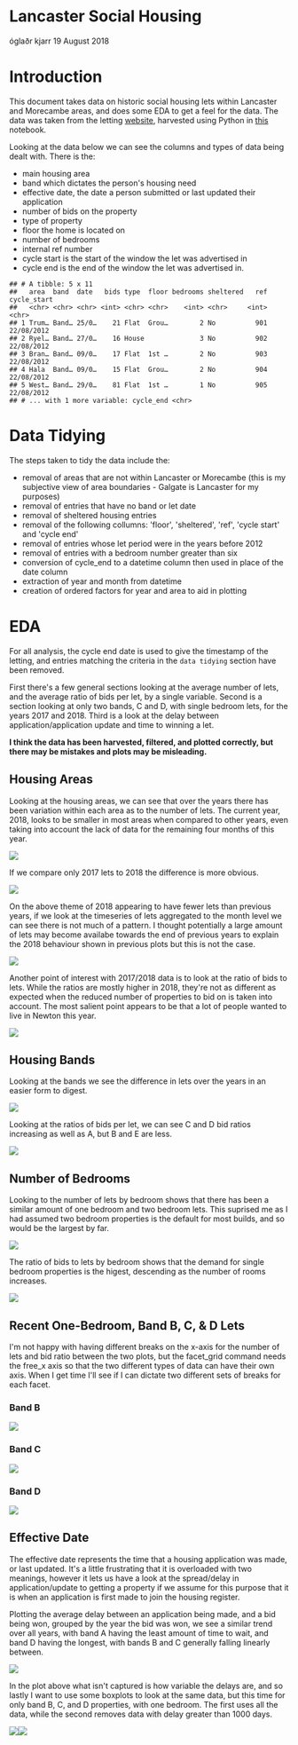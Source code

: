 Lancaster Social Housing
================
óglaðr kjarr
19 August 2018

Introduction
============

This document takes data on historic social housing lets within Lancaster and Morecambe areas, and does some EDA to get a feel for the data. The data was taken from the letting [website](https://www.idealchoicehomes.co.uk/Data/ASPPages/1/56.aspx), harvested using Python in [this](https://github.com/ogladr-kjarr/one-day-eda/lancaster-social-housing/Harvest_Lancaster_Housing_Association_Lettings.ipynb) notebook.

Looking at the data below we can see the columns and types of data being dealt with. There is the:

-   main housing area
-   band which dictates the person's housing need
-   effective date, the date a person submitted or last updated their application
-   number of bids on the property
-   type of property
-   floor the home is located on
-   number of bedrooms
-   internal ref number
-   cycle start is the start of the window the let was advertised in
-   cycle end is the end of the window the let was advertised in.

<!-- -->

    ## # A tibble: 5 x 11
    ##   area  band  date   bids type  floor bedrooms sheltered   ref cycle_start
    ##   <chr> <chr> <chr> <int> <chr> <chr>    <int> <chr>     <int> <chr>      
    ## 1 Trum… Band… 25/0…    21 Flat  Grou…        2 No          901 22/08/2012 
    ## 2 Ryel… Band… 27/0…    16 House              3 No          902 22/08/2012 
    ## 3 Bran… Band… 09/0…    17 Flat  1st …        2 No          903 22/08/2012 
    ## 4 Hala  Band… 09/0…    15 Flat  Grou…        2 No          904 22/08/2012 
    ## 5 West… Band… 29/0…    81 Flat  1st …        1 No          905 22/08/2012 
    ## # ... with 1 more variable: cycle_end <chr>

Data Tidying
============

The steps taken to tidy the data include the:

-   removal of areas that are not within Lancaster or Morecambe (this is my subjective view of area boundaries - Galgate is Lancaster for my purposes)
-   removal of entries that have no band or let date
-   removal of sheltered housing entries
-   removal of the following collumns: 'floor', 'sheltered', 'ref', 'cycle start' and 'cycle end'
-   removal of entries whose let period were in the years before 2012
-   removal of entries with a bedroom number greater than six
-   conversion of cycle\_end to a datetime column then used in place of the date column
-   extraction of year and month from datetime
-   creation of ordered factors for year and area to aid in plotting

EDA
===

For all analysis, the cycle end date is used to give the timestamp of the letting, and entries matching the criteria in the `data tidying` section have been removed.

First there's a few general sections looking at the average number of lets, and the average ratio of bids per let, by a single variable. Second is a section looking at only two bands, C and D, with single bedroom lets, for the years 2017 and 2018. Third is a look at the delay between application/application update and time to winning a let.

**I think the data has been harvested, filtered, and plotted correctly, but there may be mistakes and plots may be misleading.**

Housing Areas
-------------

Looking at the housing areas, we can see that over the years there has been variation within each area as to the number of lets. The current year, 2018, looks to be smaller in most areas when compared to other years, even taking into account the lack of data for the remaining four months of this year.

![](Lancaster_Social_Housing_Analysis_files/figure-markdown_github/housing_areas_all_years-1.png)

If we compare only 2017 lets to 2018 the difference is more obvious.

![](Lancaster_Social_Housing_Analysis_files/figure-markdown_github/housing_areas_two_years-1.png)

On the above theme of 2018 appearing to have fewer lets than previous years, if we look at the timeseries of lets aggregated to the month level we can see there is not much of a pattern. I thought potentially a large amount of lets may become availabe towards the end of previous years to explain the 2018 behaviour shown in previous plots but this is not the case.

![](Lancaster_Social_Housing_Analysis_files/figure-markdown_github/housing_available_timeseries-1.png)

Another point of interest with 2017/2018 data is to look at the ratio of bids to lets. While the ratios are mostly higher in 2018, they're not as different as expected when the reduced number of properties to bid on is taken into account. The most salient point appears to be that a lot of people wanted to live in Newton this year.

![](Lancaster_Social_Housing_Analysis_files/figure-markdown_github/area_bid_ratio_two_years-1.png)

Housing Bands
-------------

Looking at the bands we see the difference in lets over the years in an easier form to digest.

![](Lancaster_Social_Housing_Analysis_files/figure-markdown_github/housing_band_properties_let-1.png)

Looking at the ratios of bids per let, we can see C and D bid ratios increasing as well as A, but B and E are less.

![](Lancaster_Social_Housing_Analysis_files/figure-markdown_github/housing_band_properties_ratio-1.png)

Number of Bedrooms
------------------

Looking to the number of lets by bedroom shows that there has been a similar amount of one bedroom and two bedroom lets. This suprised me as I had assumed two bedroom properties is the default for most builds, and so would be the largest by far.

![](Lancaster_Social_Housing_Analysis_files/figure-markdown_github/housing_bedroom_properties_let-1.png)

The ratio of bids to lets by bedroom shows that the demand for single bedroom properties is the higest, descending as the number of rooms increases.

![](Lancaster_Social_Housing_Analysis_files/figure-markdown_github/housing_bedroom_properties_ratio-1.png)

Recent One-Bedroom, Band B, C, & D Lets
---------------------------------------

I'm not happy with having different breaks on the x-axis for the number of lets and bid ratio between the two plots, but the facet\_grid command needs the free\_x axis so that the two different types of data can have their own axis. When I get time I'll see if I can dictate two different sets of breaks for each facet.

### Band B

![](Lancaster_Social_Housing_Analysis_files/figure-markdown_github/band_b_lets_and_ratio-1.png)

### Band C

![](Lancaster_Social_Housing_Analysis_files/figure-markdown_github/band_c_lets_and_ratio-1.png)

### Band D

![](Lancaster_Social_Housing_Analysis_files/figure-markdown_github/band_d_lets_and_ratio-1.png)

Effective Date
--------------

The effective date represents the time that a housing application was made, or last updated. It's a little frustrating that it is overloaded with two meanings, however it lets us have a look at the spread/delay in application/update to getting a property if we assume for this purpose that it is when an application is first made to join the housing register.

Plotting the average delay between an application being made, and a bid being won, grouped by the year the bid was won, we see a similar trend over all years, with band A having the least amount of time to wait, and band D having the longest, with bands B and C generally falling linearly between.

![](Lancaster_Social_Housing_Analysis_files/figure-markdown_github/average_delay_to_let-1.png)

In the plot above what isn't captured is how variable the delays are, and so lastly I want to use some boxplots to look at the same data, but this time for only band B, C, and D properties, with one bedroom. The first uses all the data, while the second removes data with delay greater than 1000 days.

![](Lancaster_Social_Housing_Analysis_files/figure-markdown_github/average_delay_one_bed_bcd-1.png)![](Lancaster_Social_Housing_Analysis_files/figure-markdown_github/average_delay_one_bed_bcd-2.png)
